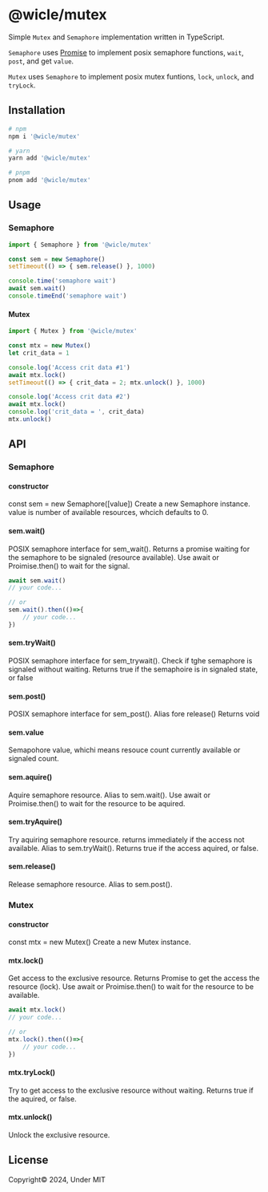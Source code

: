 # @wicle/mutex

Simple `Mutex` and `Semaphore` implementation written in TypeScript.

`Semaphore` uses [Promise](https://developer.mozilla.org/en-US/docs/Web/JavaScript/Reference/Global_Objects/Promise) to implement posix semaphore functions, `wait`, `post`, and get `value`.

`Mutex` uses `Semaphore` to implement posix mutex funtions, `lock`, `unlock`, and `tryLock`.

## Installation

```bash
# npm
npm i '@wicle/mutex'

# yarn
yarn add '@wicle/mutex'

# pnpm
pnom add '@wicle/mutex'
```

## Usage

### Semaphore

```ts
import { Semaphore } from '@wicle/mutex'

const sem = new Semaphore()
setTimeout(() => { sem.release() }, 1000)

console.time('semaphore wait')
await sem.wait()
console.timeEnd('semaphore wait')
```

#### Mutex

```ts
import { Mutex } from '@wicle/mutex'

const mtx = new Mutex()
let crit_data = 1

console.log('Access crit data #1')
await mtx.lock()
setTimeout(() => { crit_data = 2; mtx.unlock() }, 1000)

console.log('Access crit data #2')
await mtx.lock()
console.log('crit_data = ', crit_data)
mtx.unlock()
```

## API

### Semaphore

#### constructor
const sem = new Semaphore([value])
Create a new Semaphore instance. value is number of available resources, whcich defaults to 0.

#### sem.wait()
POSIX semaphore interface for sem_wait().
Returns a promise waiting for the semaphore to be signaled (resource available).
Use await or Proimise.then() to wait for the signal.
```ts
await sem.wait()
// your code...

// or
sem.wait().then(()=>{
    // your code...
})
```

#### sem.tryWait()
POSIX semaphore interface for sem_trywait().
Check if tghe semaphore is signaled without waiting.
Returns true if the semaphoire is in signaled state, or false

#### sem.post()
POSIX semaphore interface for sem_post(). Alias fore release()
Returns void

#### sem.value
Semapohore value, whichi means resouce count currently available or signaled count.

#### sem.aquire()
Aquire semaphore resource.
Alias to sem.wait().
Use await or Proimise.then() to wait for the resource to be aquired.

#### sem.tryAquire()
Try aquiring semaphore resource. returns immediately if the access not available.
Alias to sem.tryWait().
Returns true if the access aquired, or false.

#### sem.release()
Release semaphore resource.
Alias to sem.post().


### Mutex

#### constructor
const mtx = new Mutex()
Create a new Mutex instance.

#### mtx.lock()
Get access to the exclusive resource.
Returns Promise to get the access the resource (lock).
Use await or Proimise.then() to wait for the resource to be available.
```ts
await mtx.lock()
// your code...

// or
mtx.lock().then(()=>{
    // your code...
})
```

#### mtx.tryLock()
Try to get access to the exclusive resource without waiting.
Returns true if the aquired, or false.

#### mtx.unlock()
Unlock the exclusive resource.


## License
Copyright© 2024, Under MIT
